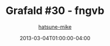 ---
title: "Grafald #30 - fngvb"
type: "image"
date: 2013-03-04T01:00:00-04:00
draft: false
categories:
- comics
- collaborations
tags:
- grafald
image_path: "/projects/grafald/comics/img/2013/30.png"
alt_text: ""
is_subpage: true
author: "[hatsune-mike](https://cohost.org/hatsune-mike)"
---